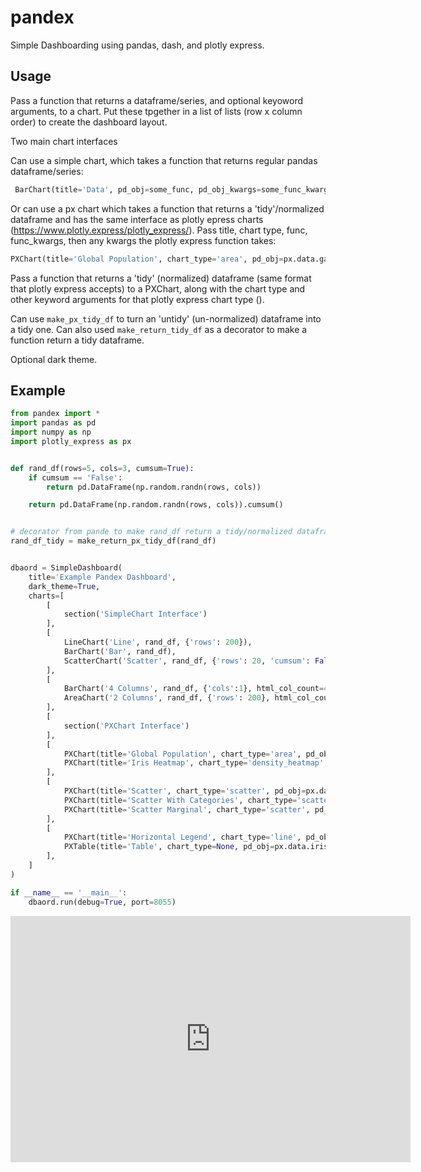 # pandex
Simple Dashboarding using pandas, dash, and plotly express.

## Usage
Pass a function that returns a dataframe/series, and optional keyoword arguments, to a chart. Put these tpgether in a list of lists (row x column order) to create the dashboard layout.

Two main chart interfaces

Can use a simple chart, which takes a function that returns regular pandas dataframe/series: 
```python
 BarChart(title='Data', pd_obj=some_func, pd_obj_kwargs=some_func_kwargs)
 ``` 

Or can use a px chart which takes a function that returns a 'tidy'/normalized dataframe and has the same interface as plotly epress charts (https://www.plotly.express/plotly_express/). Pass title, chart type, func, func_kwargs, then any kwargs the plotly express function takes:
```python
PXChart(title='Global Population', chart_type='area', pd_obj=px.data.gapminder, x="year", y="pop", color="continent", line_group="country")
```


Pass a function that returns a 'tidy' (normalized) dataframe (same format that plotly express accepts) to a PXChart, along with the chart type and other keyword arguments for that plotly express chart type ().



Can use ```make_px_tidy_df``` to turn an 'untidy' (un-normalized) dataframe into a tidy one. Can also used ```make_return_tidy_df``` as a decorator to make a function return a tidy dataframe.

Optional dark theme.

## Example

```python
from pandex import *
import pandas as pd
import numpy as np
import plotly_express as px


def rand_df(rows=5, cols=3, cumsum=True):
    if cumsum == 'False':
        return pd.DataFrame(np.random.randn(rows, cols))

    return pd.DataFrame(np.random.randn(rows, cols)).cumsum()


# decorator from pande to make rand_df return a tidy/normalized dataframe
rand_df_tidy = make_return_px_tidy_df(rand_df)


dbaord = SimpleDashboard(
    title='Example Pandex Dashboard',
    dark_theme=True,
    charts=[
        [
            section('SimpleChart Interface')
        ],
        [
            LineChart('Line', rand_df, {'rows': 200}), 
            BarChart('Bar', rand_df),
            ScatterChart('Scatter', rand_df, {'rows': 20, 'cumsum': False})
        ],
        [
            BarChart('4 Columns', rand_df, {'cols':1}, html_col_count=4),
            AreaChart('2 Columns', rand_df, {'rows': 200}, html_col_count=8)
        ],
        [
            section('PXChart Interface')
        ],
        [
            PXChart(title='Global Population', chart_type='area', pd_obj=px.data.gapminder, x="year", y="pop", color="continent", line_group="country"),
            PXChart(title='Iris Heatmap', chart_type='density_heatmap', pd_obj=px.data.iris, x="sepal_width", y="sepal_length")
        ],
        [
            PXChart(title='Scatter', chart_type='scatter', pd_obj=px.data.iris, x="sepal_width", y="sepal_length"),            
            PXChart(title='Scatter With Categories', chart_type='scatter', pd_obj=px.data.iris, x="sepal_width", y="sepal_length", color="species"),
            PXChart(title='Scatter Marginal', chart_type='scatter', pd_obj=px.data.iris, x="sepal_width", y="sepal_length", color="species", marginal_y="rug", marginal_x="histogram"),
        ],
        [
            PXChart(title='Horizontal Legend', chart_type='line', pd_obj=rand_df_tidy, pd_obj_kwargs=dict(rows=300, cumsum=True), x='index', y='value', color='variable',  layout=dict(legend_orientation='h')),
            PXTable(title='Table', chart_type=None, pd_obj=px.data.iris),
        ],
    ]
)

if __name__ == '__main__':
    dbaord.run(debug=True, port=8055)
```

<iframe src='https://gfycat.com/ifr/FamiliarRawBlackrhino' frameborder='0' scrolling='no' allowfullscreen width='640' height='394'></iframe>

